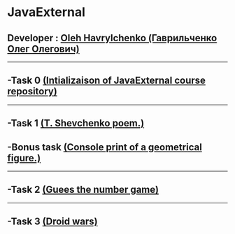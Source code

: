 # JavaExternal

## Developer : [Oleh Havrylchenko (Гаврильченко Олег Олегович)](https://github.com/Champerson)
***
## **-Task 0** [(Intializaison of JavaExternal course repository)](https://github.com/Champerson/JavaExternal)
***
## **-Task 1** [(T. Shevchenko poem.)](https://github.com/Champerson/JavaExternal_team_tasks/tree/master/tasks/poem)
##     **-Bonus task** [(Console print of a geometrical figure.)](https://github.com/Champerson/JavaExternal_team_tasks/tree/master/tasks/geometrical.figures/src/com/java/external)
---
## **-Task 2** [(Guees the number game)](https://github.com/Champerson/JavaExternal/tree/master/JavaGaming/src/com/java/external)
---
## **-Task 3** [(Droid wars)](https://github.com/Champerson/JavaExternal/tree/master/DroidWars/src)
